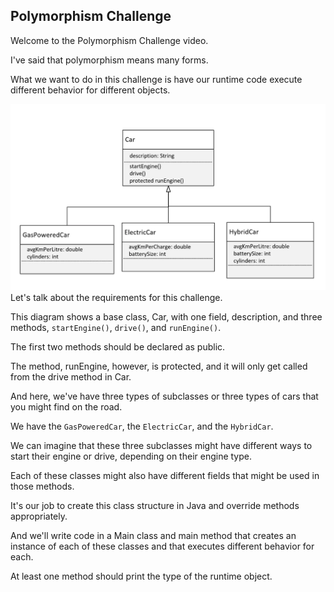 ## Polymorphism Challenge
Welcome to the Polymorphism Challenge video.

I've said that polymorphism means many forms.

What we want to do in this challenge is have our runtime code execute different behavior for different objects.

![image_1.png](image_1.png)
Let's talk about the requirements for this challenge.

This diagram shows a base class, Car, with one field, description, and three methods, `startEngine()`, `drive()`, and `runEngine()`. 

The first two methods should be declared as public.

The method, runEngine, however, is protected, and it will only get called from the drive method in Car.

And here, we've have three types of subclasses or three types of cars that you might find on the road.

We have the `GasPoweredCar`, the `ElectricCar`, and the `HybridCar`.

We can imagine that these three subclasses might have different ways to start their engine or drive, depending on their engine type.

Each of these classes might also have different fields that might be used in those methods.

It's our job to create this class structure in Java and override methods appropriately.

And we'll write code in a Main class and main method that creates an instance of each of these classes and that executes different behavior for each.

At least one method should print the type of the runtime object.
